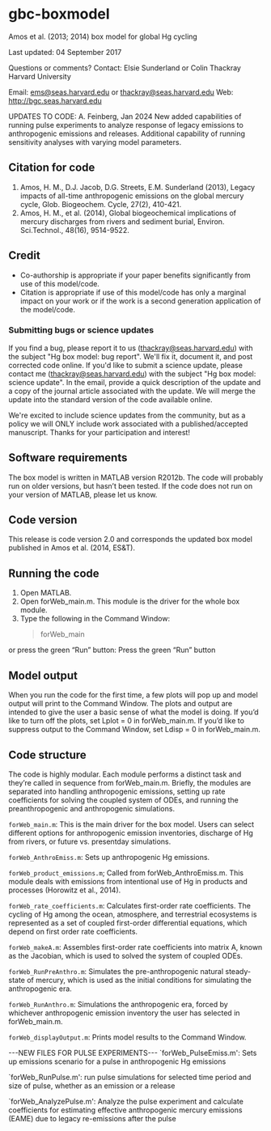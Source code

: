 gbc-boxmodel
============

Amos et al. (2013; 2014) box model for global Hg cycling

Last updated: 04 September 2017

Questions or comments? Contact:
  Elsie Sunderland or Colin Thackray
  Harvard University
  
  Email: ems@seas.harvard.edu or thackray@seas.harvard.edu
  Web: http://bgc.seas.harvard.edu

UPDATES TO CODE:
 A. Feinberg, Jan 2024
 New added capabilities of running pulse experiments to analyze response of legacy emissions to anthropogenic emissions and releases. Additional capability of running sensitivity analyses with varying model parameters.

## Citation for code
 1. Amos, H. M., D.J. Jacob, D.G. Streets, E.M. Sunderland (2013), Legacy impacts of all-time anthropogenic emissions on the global mercury cycle, Glob. Biogeochem. Cycle, 27(2), 410-421.
 1. Amos, H. M., et al. (2014), Global biogeochemical implications of mercury discharges from rivers and sediment burial, Environ. Sci.Technol., 48(16), 9514-9522.

## Credit

 * Co-authorship is appropriate if your paper benefits significantly from use of this model/code.
 * Citation is appropriate if use of this model/code has only a marginal impact on your work or if the work is a second generation application of the model/code.

### Submitting bugs or science updates

If you find a bug, please report it to us (thackray@seas.harvard.edu)
with the subject "Hg box model: bug report". We'll fix it, document
it, and post corrected code online.  If you'd like to submit a science
update, please contact me (thackray@seas.harvard.edu) with the subject
"Hg box model: science update". In the email, provide a quick
description of the update and a copy of the journal article associated
with the update. We will merge the update into the standard version of
the code available online.

We're excited to include science updates from the community, but as a
policy we will ONLY include work associated with a published/accepted
manuscript.  Thanks for your participation and interest!

## Software requirements

The box model is written in MATLAB version R2012b. The code will
probably run on older versions, but hasn’t been tested. If the code
does not run on your version of MATLAB, please let us know.

## Code version

This release is code version 2.0 and corresponds the updated box model
published in Amos et al. (2014, ES&T).


## Running the code
 1. Open MATLAB.
 1. Open forWeb_main.m. This module is the driver for the whole box module.
 1. Type the following in the Command Window:
     > forWeb_main

or press the green “Run” button: Press the green “Run” button

## Model output

When you run the code for the first time, a few plots will pop up and
model output will print to the Command Window. The plots and output
are intended to give the user a basic sense of what the model is
doing. If you’d like to turn off the plots, set Lplot = 0 in
forWeb_main.m. If you’d like to suppress output to the Command Window,
set Ldisp = 0 in forWeb_main.m.


## Code structure

The code is highly modular. Each module performs a distinct task and
they’re called in sequence from forWeb_main.m. Briefly, the modules
are separated into handling anthropogenic emissions, setting up rate
coefficients for solving the coupled system of ODEs, and running the
preanthropogenic and anthropogenic simulations.  

`forWeb_main.m`: This is the main driver for the box model. Users can
select different options for anthropogenic emission inventories,
discharge of Hg from rivers, or future vs. presentday simulations.

`forWeb_AnthroEmiss.m`: Sets up anthropogenic Hg emissions.

`forWeb_product_emissions.m`; Called from forWeb_AnthroEmiss.m. This
module deals with emissions from intentional use of Hg in products and
processes (Horowitz et al., 2014).

`forWeb_rate_coefficients.m`: Calculates first-order rate
coefficients. The cycling of Hg among the ocean, atmosphere, and
terrestrial ecosystems is represented as a set of coupled first-order
differential equations, which depend on first order rate coefficients.

`forWeb_makeA.m`: Assembles first-order rate coefficients into matrix
A, known as the Jacobian, which is used to solved the system of
coupled ODEs.

`forWeb_RunPreAnthro.m`: Simulates the pre-anthropogenic natural
steady-state of mercury, which is used as the initial conditions for
simulating the anthropogenic era.

`forWeb_RunAnthro.m`: Simulations the anthropogenic era, forced by
whichever anthropogenic emission inventory the user has selected in
forWeb_main.m.

`forWeb_displayOutput.m`: Prints model results to the Command Window.

---NEW FILES FOR PULSE EXPERIMENTS---
`forWeb_PulseEmiss.m': Sets up emissions scenario for a pulse in
anthropogenic Hg emissions

`forWeb_RunPulse.m': run pulse simulations for selected time period
and size of pulse, whether as an emission or a release

`forWeb_AnalyzePulse.m': Analyze the pulse experiment and calculate
coefficients for estimating effective anthropogenic mercury emissions (EAME)
due to legacy re-emissions after the pulse

